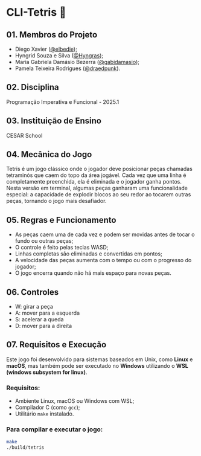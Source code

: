 # CLI-Tetris 🧩

## 01. Membros do Projeto
- Diego Xavier ([@elbedie](https://github.com/elbedie));
- Hyngrid Souza e Silva ([@Hyngras](https://github.com/Hyngras));
- Maria Gabriela Damásio Bezerra ([@gabidamasio](https://github.com/gabidamasio));
- Pamela Teixeira Rodrigues ([@draedpunk](https://github.com/draedpunk)).

## 02. Disciplina
Programação Imperativa e Funcional - 2025.1

## 03. Instituição de Ensino
CESAR School

## 04. Mecânica do Jogo
Tetris é um jogo clássico onde o jogador deve posicionar peças chamadas tetraminós que caem do topo da área jogável. Cada vez que uma linha é completamente preenchida, ela é eliminada e o jogador ganha pontos.
Nesta versão em terminal, algumas peças ganharam uma funcionalidade especial: a capacidade de explodir blocos ao seu redor ao tocarem outras peças, tornando o jogo mais desafiador.

## 05. Regras e Funcionamento
- As peças caem uma de cada vez e podem ser movidas antes de tocar o fundo ou outras peças;
- O controle é feito pelas teclas WASD;
- Linhas completas são eliminadas e convertidas em pontos;
- A velocidade das peças aumenta com o tempo ou com o progresso do jogador;
- O jogo encerra quando não há mais espaço para novas peças.

## 06. Controles
- W: girar a peça
- A: mover para a esquerda
- S: acelerar a queda
- D: mover para a direita

## 07. Requisitos e Execução

Este jogo foi desenvolvido para sistemas baseados em Unix, como **Linux** e **macOS**, mas também pode ser executado no **Windows** utilizando o **WSL (windows subsystem for linux)**.

### Requisitos:
- Ambiente Linux, macOS ou Windows com WSL;
- Compilador C (como `gcc`);
- Utilitário `make` instalado.

### Para compilar e executar o jogo:

```bash
make
./build/tetris



